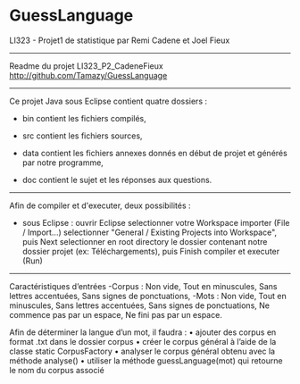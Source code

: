 GuessLanguage
=============

LI323 - Projet1 de statistique par Remi Cadene et Joel Fieux

-------

Readme du projet LI323_P2_CadeneFieux
http://github.com/Tamazy/GuessLanguage

-------

Ce projet Java sous Eclipse contient quatre dossiers :

- bin contient les fichiers compilés,

- src contient les fichiers sources,

- data contient les fichiers annexes donnés en début de projet et générés par notre programme,

- doc contient le sujet et les réponses aux questions.

-------

Afin de compiler et d'executer, deux possibilités :

- sous Eclipse :
  ouvrir Eclipse
  selectionner votre Workspace
  importer (File / Import...)
    selectionner "General / Existing Projects into Workspace", puis Next
    selectionner en root directory le dossier contenant notre dossier projet (ex: Téléchargements), puis Finish
  compiler et executer (Run)

-------

Caractéristiques d’entrées 
-Corpus : 
Non vide,
Tout en minuscules,
Sans lettres accentuées,
Sans signes de ponctuations,
	-Mots :
		Non vide,
		Tout en minuscules,
		Sans lettres accentuées,
		Sans signes de ponctuations,
Ne commence pas par un espace,
Ne fini pas par un espace.


Afin de déterminer la langue d’un mot, il faudra :
•	ajouter des corpus en format .txt dans le dossier corpus
•	créer le corpus général à l’aide de la classe static CorpusFactory
•	analyser le corpus général obtenu avec la méthode analyse()
•	utiliser la méthode guessLanguage(mot) qui retourne le nom du corpus associé
